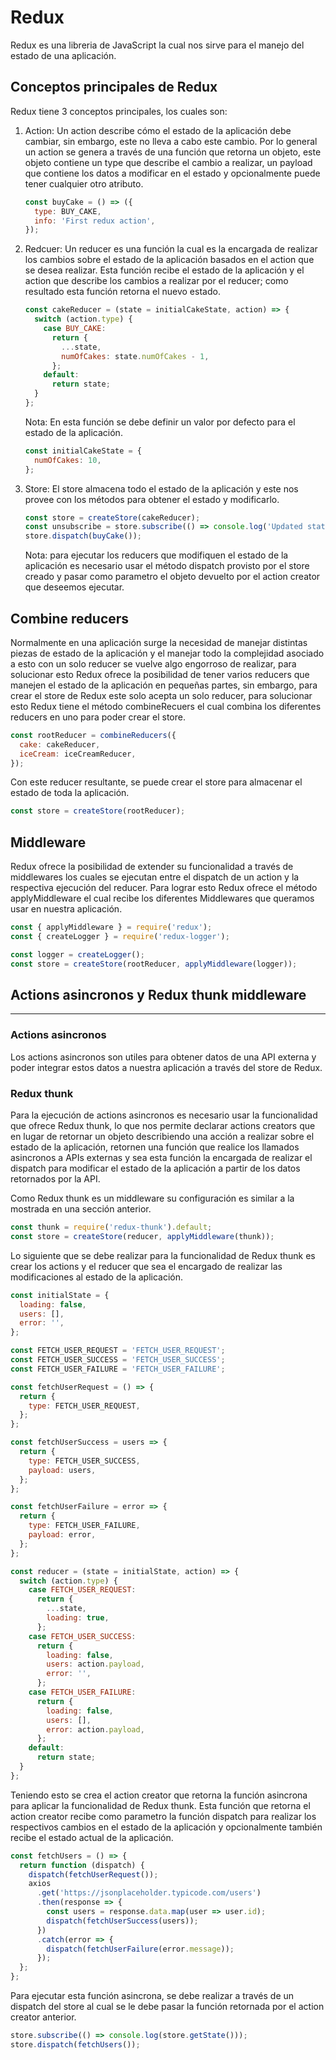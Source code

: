 # Redux

Redux es una libreria de JavaScript la cual nos sirve para el manejo del estado de una aplicación.

## Conceptos principales de Redux

Redux tiene 3 conceptos principales, los cuales son:

1.  Action: Un action describe cómo el estado de la aplicación debe cambiar, sin embargo, este no lleva a cabo este cambio. Por lo general un action se genera a través de una función que retorna un objeto, este objeto contiene un type que describe el cambio a realizar, un payload que contiene los datos a modificar en el estado y opcionalmente puede tener cualquier otro atributo.

    ```js
    const buyCake = () => ({
      type: BUY_CAKE,
      info: 'First redux action',
    });
    ```

2.  Redcuer: Un reducer es una función la cual es la encargada de realizar los cambios sobre el estado de la aplicación basados en el action que se desea realizar. Esta función recibe el estado de la aplicación y el action que describe los cambios a realizar por el reducer; como resultado esta función retorna el nuevo estado.

    ```js
    const cakeReducer = (state = initialCakeState, action) => {
      switch (action.type) {
        case BUY_CAKE:
          return {
            ...state,
            numOfCakes: state.numOfCakes - 1,
          };
        default:
          return state;
      }
    };
    ```

    Nota: En esta función se debe definir un valor por defecto para el estado de la aplicación.

    ```js
    const initialCakeState = {
      numOfCakes: 10,
    };
    ```

3.  Store: El store almacena todo el estado de la aplicación y este nos provee con los métodos para obtener el estado y modificarlo.

    ```js
    const store = createStore(cakeReducer);
    const unsubscribe = store.subscribe(() => console.log('Updated state', store.getState()));
    store.dispatch(buyCake());
    ```

    Nota: para ejecutar los reducers que modifiquen el estado de la aplicación es necesario usar el método dispatch provisto por el store creado y pasar como parametro el objeto devuelto por el action creator que deseemos ejecutar.

## Combine reducers

Normalmente en una aplicación surge la necesidad de manejar distintas piezas de estado de la aplicación y el manejar todo la complejidad asociado a esto con un solo reducer se vuelve algo engorroso de realizar, para solucionar esto Redux ofrece la posibilidad de tener varios reducers que manejen el estado de la aplicación en pequeñas partes, sin embargo, para crear el store de Redux este solo acepta un solo reducer, para solucionar esto Redux tiene el método combineRecuers el cual combina los diferentes reducers en uno para poder crear el store.

```js
const rootReducer = combineReducers({
  cake: cakeReducer,
  iceCream: iceCreamReducer,
});
```

Con este reducer resultante, se puede crear el store para almacenar el estado de toda la aplicación.

```js
const store = createStore(rootReducer);
```

## Middleware

Redux ofrece la posibilidad de extender su funcionalidad a través de middlewares los cuales se ejecutan entre el dispatch de un action y la respectiva ejecución del reducer. Para lograr esto Redux ofrece el método applyMiddleware el cual recibe los diferentes Middlewares que queramos usar en nuestra aplicación.

```js
const { applyMiddleware } = require('redux');
const { createLogger } = require('redux-logger');

const logger = createLogger();
const store = createStore(rootReducer, applyMiddleware(logger));
```

## Actions asincronos y Redux thunk middleware

---

### Actions asincronos

Los actions asincronos son utiles para obtener datos de una API externa y poder integrar estos datos a nuestra aplicación a través del store de Redux.

### Redux thunk

Para la ejecución de actions asincronos es necesario usar la funcionalidad que ofrece Redux thunk, lo que nos permite declarar actions creators que en lugar de retornar un objeto describiendo una acción a realizar sobre el estado de la aplicación, retornen una función que realice los llamados asincronos a APIs externas y sea esta función la encargada de realizar el dispatch para modificar el estado de la aplicación a partir de los datos retornados por la API.

Como Redux thunk es un middleware su configuración es similar a la mostrada en una sección anterior.

```js
const thunk = require('redux-thunk').default;
const store = createStore(reducer, applyMiddleware(thunk));
```

Lo siguiente que se debe realizar para la funcionalidad de Redux thunk es crear los actions y el reducer que sea el encargado de realizar las modificaciones al estado de la aplicación.

```js
const initialState = {
  loading: false,
  users: [],
  error: '',
};

const FETCH_USER_REQUEST = 'FETCH_USER_REQUEST';
const FETCH_USER_SUCCESS = 'FETCH_USER_SUCCESS';
const FETCH_USER_FAILURE = 'FETCH_USER_FAILURE';

const fetchUserRequest = () => {
  return {
    type: FETCH_USER_REQUEST,
  };
};

const fetchUserSuccess = users => {
  return {
    type: FETCH_USER_SUCCESS,
    payload: users,
  };
};

const fetchUserFailure = error => {
  return {
    type: FETCH_USER_FAILURE,
    payload: error,
  };
};

const reducer = (state = initialState, action) => {
  switch (action.type) {
    case FETCH_USER_REQUEST:
      return {
        ...state,
        loading: true,
      };
    case FETCH_USER_SUCCESS:
      return {
        loading: false,
        users: action.payload,
        error: '',
      };
    case FETCH_USER_FAILURE:
      return {
        loading: false,
        users: [],
        error: action.payload,
      };
    default:
      return state;
  }
};
```

Teniendo esto se crea el action creator que retorna la función asincrona para aplicar la funcionalidad de Redux thunk. Esta función que retorna el action creator recibe como parametro la función dispatch para realizar los respectivos cambios en el estado de la aplicación y opcionalmente también recibe el estado actual de la aplicación.

```js
const fetchUsers = () => {
  return function (dispatch) {
    dispatch(fetchUserRequest());
    axios
      .get('https://jsonplaceholder.typicode.com/users')
      .then(response => {
        const users = response.data.map(user => user.id);
        dispatch(fetchUserSuccess(users));
      })
      .catch(error => {
        dispatch(fetchUserFailure(error.message));
      });
  };
};
```

Para ejecutar esta función asincrona, se debe realizar a través de un dispatch del store al cual se le debe pasar la función retornada por el action creator anterior.

```js
store.subscribe(() => console.log(store.getState()));
store.dispatch(fetchUsers());
```
